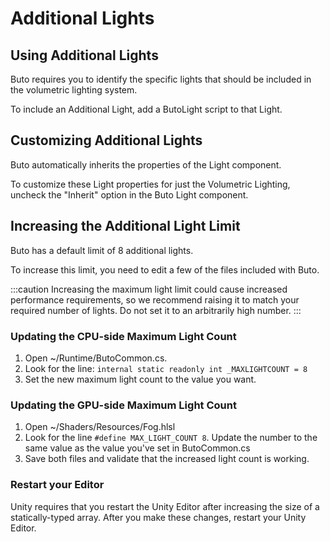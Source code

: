 
# Additional Lights

## Using Additional Lights
Buto requires you to identify the specific lights that should be included in the volumetric lighting system.

To include an Additional Light, add a ButoLight script to that Light.

## Customizing Additional Lights
Buto automatically inherits the properties of the Light component.

To customize these Light properties for just the Volumetric Lighting, uncheck the "Inherit" option in the Buto Light component.

## Increasing the Additional Light Limit
Buto has a default limit of 8 additional lights.

To increase this limit, you need to edit a few of the files included with Buto.

:::caution
Increasing the maximum light limit could cause increased performance requirements, so we recommend raising it to match your required number of lights. Do not set it to an arbitrarily high number.
:::

### Updating the CPU-side Maximum Light Count
1. Open ~/Runtime/ButoCommon.cs.
2. Look for the line: `internal static readonly int _MAXLIGHTCOUNT = 8`
3. Set the new maximum light count to the value you want.

### Updating the GPU-side Maximum Light Count
1. Open ~/Shaders/Resources/Fog.hlsl
2. Look for the line `#define MAX_LIGHT_COUNT 8`. Update the number to the same value as the value you've set in ButoCommon.cs
3. Save both files and validate that the increased light count is working.

### Restart your Editor
Unity requires that you restart the Unity Editor after increasing the size of a statically-typed array. After you make these changes, restart your Unity Editor.